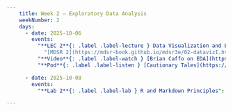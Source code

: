 ```yaml
---
    title: Week 2 – Exploratory Data Analysis
    weekNumber: 2
    days:
      - date: 2025-10-06
        events:
          "**LEC 2**{: .label .label-lecture } Data Visualization and EDA":
            "[MDSR 2](https://mdsr-book.github.io/mdsr3e/02-datavizI.html), [MDSR 3](https://mdsr-book.github.io/mdsr3e/03-datavizII.html), [R4DS 7](https://r4ds.had.co.nz/exploratory-data-analysis.html)"
          "**Video**{: .label .label-watch } [Brian Caffo on EDA](https://www.youtube.com/watch?v=5rTb6AkKhds)":
          "**Pod**{: .label .label-listen } [Cautionary Tales](https://timharford.com/2021/03/cautionary-tales-florence-nightingale-and-her-geeks-declare-war-on-death/)":

      - date: 2025-10-08
        events:
          "**Lab 2**{: .label .label-lab } R and Markdown Principles":

---
```

